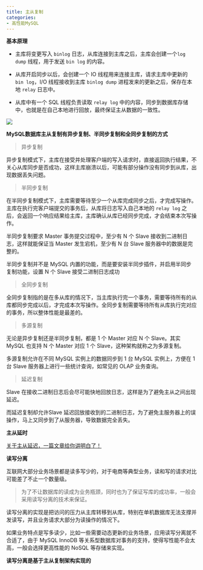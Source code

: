 ```yaml
---
title: 主从复制
categories: 
- 高性能MySQL
---
```


**基本原理**

* 主库将变更写入 `binlog` 日志，从库连接到主库之后，主库会创建一个`log dump` 线程，用于发送 `bin log` 的内容。

* 从库开启同步以后，会创建一个 IO 线程用来连接主库，请求主库中更新的 `bin log`，I/O 线程接收到主库 `binlog dump` 进程发来的更新之后，保存在本地 `relay` 日志中。

* 从库中有一个 SQL 线程负责读取 `relay log` 中的内容，同步到数据库存储中，也就是在自己本地进行回放，最终保证主从数据的一致性。

![](https://img-blog.csdnimg.cn/fa709c40685e4aa695e266a37e974da7.png)

**MySQL数据库主从复制有异步复制、半同步复制和全同步复制的方式**

> 异步复制

异步复制模式下，主库在接受并处理客户端的写入请求时，直接返回执行结果，不关心从库同步是否成功，这样主库崩溃以后，可能有部分操作没有同步到从库，出现数据丢失问题。

> 半同步复制

在半同步复制模式下，主库需要等待至少一个从库完成同步之后，才完成写操作。主库在执行完客户端提交的事务后，从库将日志写入自己本地的 `relay log` 之后，会返回一个响应结果给主库，主库确认从库已经同步完成，才会结束本次写操作。

半同步复制要求 Master 事务提交过程中，至少有 N 个 Slave 接收到二进制日志，这样就能保证当 Master 发生宕机，至少有 N 台 Slave 服务器中的数据是完整的。

半同步复制并不是 MySQL 内置的功能，而是要安装半同步插件，并启用半同步复制功能，设置 N 个 Slave 接受二进制日志成功

> 全同步复制

全同步复制指的是在多从库的情况下，当主库执行完一个事务，需要等待所有的从库都同步完成以后，才完成本次写操作。全同步复制需要等待所有从库执行完对应的事务，所以整体性能是最差的。

> 多源复制

无论是异步复制还是半同步复制，都是 1 个 Master 对应 N 个 Slave。其实 MySQL 也支持 N 个 Master 对应 1 个 Slave，这种架构就称之为多源复制。

多源复制允许在不同 MySQL 实例上的数据同步到 1 台 MySQL 实例上，方便在 1 台 Slave 服务器上进行一些统计查询，如常见的 OLAP 业务查询。

> 延迟复制

Slave 在接收二进制日志后会尽可能快地回放日志，这样是为了避免主从之间出现延迟。

而延迟复制却允许Slave 延迟回放接收到的二进制日志，为了避免主服务器上的误操作，马上又同步到了从服务器，导致数据完全丢失。

**主从延时**

[关于主从延迟，一篇文章给你讲明白了！](https://mp.weixin.qq.com/s/dVDxnvBhKm_hVuRlBiecuQ)

**读写分离**

互联网大部分业务场景都是读多写少的，对于电商等典型业务，读和写的请求对比可能差了不止一个数量级。

> 为了不让数据库的读成为业务瓶颈，同时也为了保证写库的成功率，一般会采用读写分离的技术来保证。

读写分离的实现是把访问的压力从主库转移到从库，特别在单机数据库无法支撑并发读写，并且业务请求大部分为读操作的情况下。

如果业务特点是写多读少，比如一些需要动态更新的业务场景，应用读写分离就不合适了，由于 MySQL InnoDB 等关系型数据库对事务的支持，使得写性能不会太高，一般会选择更高性能的 NoSQL 等存储来实现。

**读写分离是基于主从复制架构实现的**